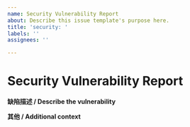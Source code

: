 ```yaml
---
name: Security Vulnerability Report
about: Describe this issue template's purpose here.
title: 'security: '
labels: ''
assignees: ''

---
```


# Security Vulnerability Report

**缺陷描述 / Describe the vulnerability**

**其他 / Additional context**
